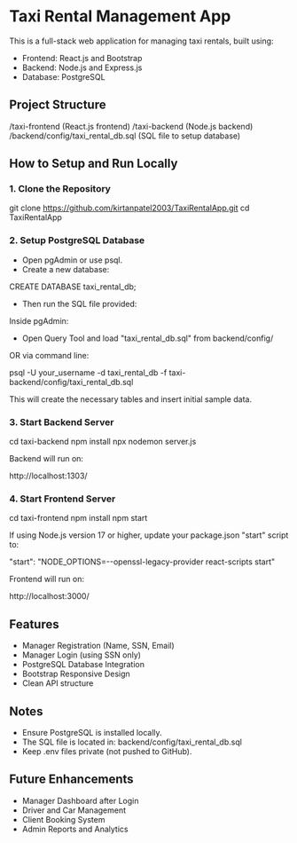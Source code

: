 # Taxi Rental Management App

This is a full-stack web application for managing taxi rentals, built using:

- Frontend: React.js and Bootstrap
- Backend: Node.js and Express.js
- Database: PostgreSQL

## Project Structure

/taxi-frontend        (React.js frontend)
/taxi-backend         (Node.js backend)
/backend/config/taxi_rental_db.sql  (SQL file to setup database)

## How to Setup and Run Locally

### 1. Clone the Repository

git clone https://github.com/kirtanpatel2003/TaxiRentalApp.git
cd TaxiRentalApp

### 2. Setup PostgreSQL Database

- Open pgAdmin or use psql.
- Create a new database:

CREATE DATABASE taxi_rental_db;

- Then run the SQL file provided:

Inside pgAdmin:
  - Open Query Tool and load "taxi_rental_db.sql" from backend/config/

OR via command line:

psql -U your_username -d taxi_rental_db -f taxi-backend/config/taxi_rental_db.sql

This will create the necessary tables and insert initial sample data.

### 3. Start Backend Server

cd taxi-backend
npm install
npx nodemon server.js

Backend will run on:

http://localhost:1303/

### 4. Start Frontend Server

cd taxi-frontend
npm install
npm start

If using Node.js version 17 or higher, update your package.json "start" script to:

"start": "NODE_OPTIONS=--openssl-legacy-provider react-scripts start"

Frontend will run on:

http://localhost:3000/

## Features

- Manager Registration (Name, SSN, Email)
- Manager Login (using SSN only)
- PostgreSQL Database Integration
- Bootstrap Responsive Design
- Clean API structure

## Notes

- Ensure PostgreSQL is installed locally.
- The SQL file is located in: backend/config/taxi_rental_db.sql
- Keep .env files private (not pushed to GitHub).

## Future Enhancements

- Manager Dashboard after Login
- Driver and Car Management
- Client Booking System
- Admin Reports and Analytics
